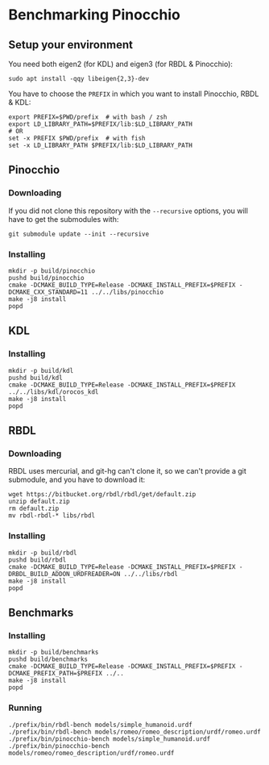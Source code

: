 # Benchmarking Pinocchio

## Setup your environment

You need both eigen2 (for KDL) and eigen3 (for RBDL & Pinocchio):
```
sudo apt install -qqy libeigen{2,3}-dev
```

You have to choose the `PREFIX` in which you want to install Pinocchio, RBDL & KDL:


```
export PREFIX=$PWD/prefix  # with bash / zsh
export LD_LIBRARY_PATH=$PREFIX/lib:$LD_LIBRARY_PATH
# OR
set -x PREFIX $PWD/prefix  # with fish
set -x LD_LIBRARY_PATH $PREFIX/lib:$LD_LIBRARY_PATH
```

## Pinocchio

### Downloading

If you did not clone this repository with the `--recursive` options, you will have to get the submodules with:
```
git submodule update --init --recursive
```

### Installing

```
mkdir -p build/pinocchio
pushd build/pinocchio
cmake -DCMAKE_BUILD_TYPE=Release -DCMAKE_INSTALL_PREFIX=$PREFIX -DCMAKE_CXX_STANDARD=11 ../../libs/pinocchio
make -j8 install
popd
```

## KDL

### Installing

```
mkdir -p build/kdl
pushd build/kdl
cmake -DCMAKE_BUILD_TYPE=Release -DCMAKE_INSTALL_PREFIX=$PREFIX ../../libs/kdl/orocos_kdl
make -j8 install
popd
```

## RBDL

### Downloading

RBDL uses mercurial, and git-hg can't clone it, so we can't provide a git submodule, and you have to download it:

```
wget https://bitbucket.org/rbdl/rbdl/get/default.zip
unzip default.zip
rm default.zip
mv rbdl-rbdl-* libs/rbdl
```

### Installing

```
mkdir -p build/rbdl
pushd build/rbdl
cmake -DCMAKE_BUILD_TYPE=Release -DCMAKE_INSTALL_PREFIX=$PREFIX -DRBDL_BUILD_ADDON_URDFREADER=ON ../../libs/rbdl
make -j8 install
popd
```

## Benchmarks

### Installing

```
mkdir -p build/benchmarks
pushd build/benchmarks
cmake -DCMAKE_BUILD_TYPE=Release -DCMAKE_INSTALL_PREFIX=$PREFIX -DCMAKE_PREFIX_PATH=$PREFIX ../..
make -j8 install
popd
```

### Running

```
./prefix/bin/rbdl-bench models/simple_humanoid.urdf
./prefix/bin/rbdl-bench models/romeo/romeo_description/urdf/romeo.urdf
./prefix/bin/pinocchio-bench models/simple_humanoid.urdf
./prefix/bin/pinocchio-bench models/romeo/romeo_description/urdf/romeo.urdf
```

